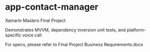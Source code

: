 # app-contact-manager
Xamarin Masters Final Project

Demonstrates MVVM, dependency inversion unit tests, and platform-specific voice call

For specs, please refer to Final Project Business Requirements.docx
